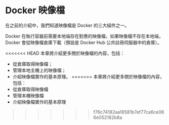 # Docker 映像檔

在之前的介紹中，我們知道映像檔是 Docker 的三大組件之一。

Docker 在執行容器前需要本地端存在對應的映像檔，如果映像檔不存在本地端，Docker 會從映像檔倉庫下載（預設是 Docker Hub 公共註冊伺服器中的倉庫）。

<<<<<<< HEAD
本章將介紹更多關於映像檔的內容，包括：
* 從倉庫取得映像檔；
* 管理本地主機上的映像檔；
* 介紹映像檔實作的基本原理。
=======
本章將介紹更多關於映像檔的內容，包括：
* 從倉庫取得映像檔
* 管理本機映像檔
* 介紹映像檔實作的基本原理
>>>>>>> f76c74182aa16581b7ef77ca6ce066e052182b8a
